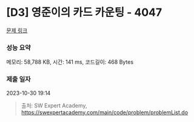 # [D3] 영준이의 카드 카운팅 - 4047 

[문제 링크](https://swexpertacademy.com/main/code/problem/problemDetail.do?contestProbId=AWIsY84KEPMDFAWN) 

### 성능 요약

메모리: 58,788 KB, 시간: 141 ms, 코드길이: 468 Bytes

### 제출 일자

2023-10-30 19:14



> 출처: SW Expert Academy, https://swexpertacademy.com/main/code/problem/problemList.do